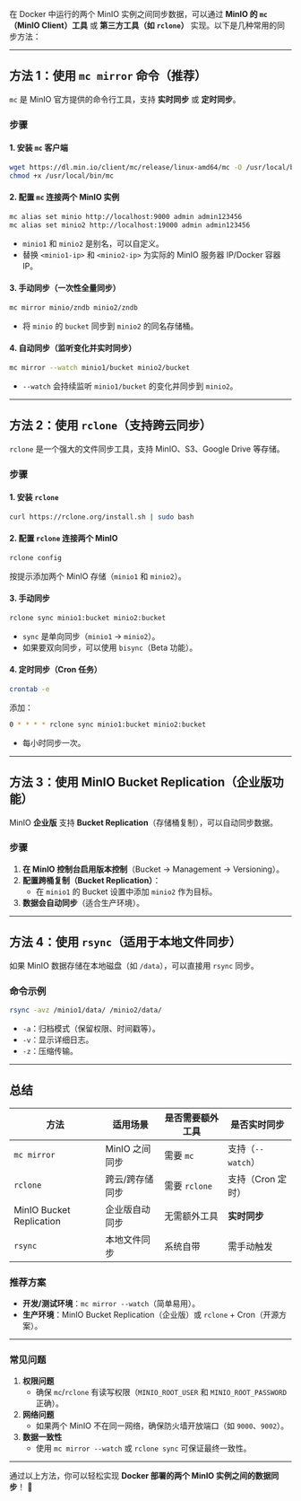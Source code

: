 在 Docker 中运行的两个 MinIO 实例之间同步数据，可以通过 **MinIO 的 `mc`（MinIO Client）工具** 或 **第三方工具（如 `rclone`）** 实现。以下是几种常用的同步方法：

---

## **方法 1：使用 `mc mirror` 命令（推荐）**
`mc` 是 MinIO 官方提供的命令行工具，支持 **实时同步** 或 **定时同步**。

### **步骤**
#### 1. **安装 `mc` 客户端**
```bash
wget https://dl.min.io/client/mc/release/linux-amd64/mc -O /usr/local/bin/mc
chmod +x /usr/local/bin/mc
```

#### 2. **配置 `mc` 连接两个 MinIO 实例**
```bash
mc alias set minio http://localhost:9000 admin admin123456
mc alias set minio2 http://localhost:19000 admin admin123456
```
- `minio1` 和 `minio2` 是别名，可以自定义。
- 替换 `<minio1-ip>` 和 `<minio2-ip>` 为实际的 MinIO 服务器 IP/Docker 容器 IP。

#### 3. **手动同步（一次性全量同步）**
```bash
mc mirror minio/zndb minio2/zndb
```
- 将 `minio` 的 `bucket` 同步到 `minio2` 的同名存储桶。

#### 4. **自动同步（监听变化并实时同步）**
```bash
mc mirror --watch minio1/bucket minio2/bucket
```
- `--watch` 会持续监听 `minio1/bucket` 的变化并同步到 `minio2`。

---

## **方法 2：使用 `rclone`（支持跨云同步）**
`rclone` 是一个强大的文件同步工具，支持 MinIO、S3、Google Drive 等存储。

### **步骤**
#### 1. **安装 `rclone`**
```bash
curl https://rclone.org/install.sh | sudo bash
```

#### 2. **配置 `rclone` 连接两个 MinIO**
```bash
rclone config
```
按提示添加两个 MinIO 存储（`minio1` 和 `minio2`）。

#### 3. **手动同步**
```bash
rclone sync minio1:bucket minio2:bucket
```
- `sync` 是单向同步（`minio1` → `minio2`）。
- 如果要双向同步，可以使用 `bisync`（Beta 功能）。

#### 4. **定时同步（Cron 任务）**
```bash
crontab -e
```
添加：
```bash
0 * * * * rclone sync minio1:bucket minio2:bucket
```
- 每小时同步一次。

---

## **方法 3：使用 MinIO Bucket Replication（企业版功能）**
MinIO **企业版** 支持 **Bucket Replication**（存储桶复制），可以自动同步数据。

### **步骤**
1. **在 MinIO 控制台启用版本控制**（Bucket → Management → Versioning）。
2. **配置跨桶复制（Bucket Replication）**：
   - 在 `minio1` 的 Bucket 设置中添加 `minio2` 作为目标。
3. **数据会自动同步**（适合生产环境）。

---

## **方法 4：使用 `rsync`（适用于本地文件同步）**
如果 MinIO 数据存储在本地磁盘（如 `/data`），可以直接用 `rsync` 同步。

### **命令示例**
```bash
rsync -avz /minio1/data/ /minio2/data/
```
- `-a`：归档模式（保留权限、时间戳等）。
- `-v`：显示详细日志。
- `-z`：压缩传输。

---

## **总结**
| 方法 | 适用场景 | 是否需要额外工具 | 是否实时同步 |
|------|---------|----------------|-------------|
| `mc mirror` | MinIO 之间同步 | 需要 `mc` | 支持（`--watch`） |
| `rclone` | 跨云/跨存储同步 | 需要 `rclone` | 支持（Cron 定时） |
| MinIO Bucket Replication | 企业版自动同步 | 无需额外工具 | **实时同步** |
| `rsync` | 本地文件同步 | 系统自带 | 需手动触发 |

### **推荐方案**
- **开发/测试环境**：`mc mirror --watch`（简单易用）。
- **生产环境**：MinIO Bucket Replication（企业版）或 `rclone` + Cron（开源方案）。

---

### **常见问题**
1. **权限问题**  
   - 确保 `mc`/`rclone` 有读写权限（`MINIO_ROOT_USER` 和 `MINIO_ROOT_PASSWORD` 正确）。
2. **网络问题**  
   - 如果两个 MinIO 不在同一网络，确保防火墙开放端口（如 `9000`、`9002`）。
3. **数据一致性**  
   - 使用 `mc mirror --watch` 或 `rclone sync` 可保证最终一致性。

---

通过以上方法，你可以轻松实现 **Docker 部署的两个 MinIO 实例之间的数据同步**！ 🚀
